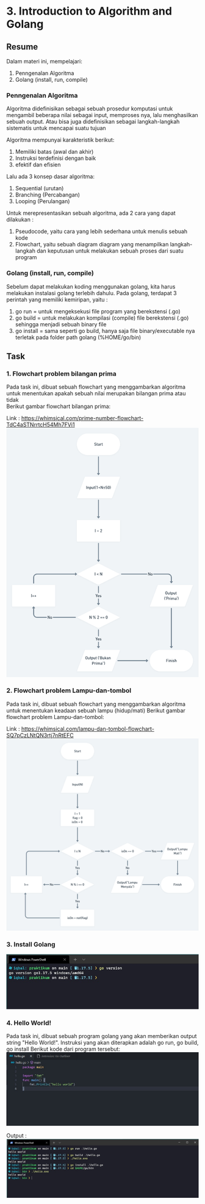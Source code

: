 # 3. Introduction to Algorithm and Golang

## Resume
Dalam materi ini, mempelajari:
1. Penngenalan Algoritma
2. Golang (install, run, compile)

### Penngenalan Algoritma
Algoritma didefinisikan sebagai sebuah prosedur komputasi untuk mengambil beberapa nilai sebagai input, memproses nya, lalu menghasilkan sebuah output. Atau bisa juga didefinisikan sebagai langkah-langkah sistematis untuk mencapai suatu tujuan  

Algoritma mempunyai karakteristik berikut:
1. Memiliki batas (awal dan akhir)
2. Instruksi terdefinisi dengan baik
3. efektif dan efisien

Lalu ada 3 konsep dasar algoritma:
1. Sequential (urutan)
2. Branching (Percabangan)
3. Looping (Perulangan)

Untuk merepresentasikan sebuah algoritma, ada 2 cara yang dapat dilakukan :  
1. Pseudocode, yaitu cara yang lebih sederhana untuk menulis sebuah kode
2. Flowchart, yaitu sebuah diagram diagram yang menampilkan langkah-langkah dan keputusan untuk melakukan sebuah proses dari suatu program

### Golang (install, run, compile)
Sebelum dapat melakukan koding menggunakan golang, kita harus melakukan instalasi golang terlebih dahulu. Pada golang, terdapat 3 perintah yang memiliki kemiripan, yaitu :
1. go run = untuk mengeksekusi file program yang berekstensi (.go)
2. go build = untuk melakukan kompilasi (compile) file berekstensi (.go) sehingga menjadi sebuah binary file
3. go install = sama seperti go build, hanya saja file binary/executable nya terletak pada folder path golang (%HOME/go/bin)

## Task
### 1. Flowchart problem bilangan prima
Pada task ini, dibuat sebuah flowchart yang menggambarkan algoritma untuk menentukan apakah sebuah nilai merupakan bilangan prima atau tidak  
Berikut gambar flowchart bilangan prima:  

Link : https://whimsical.com/prime-number-flowchart-TdC4aSTNrrtcH54Mh7FVi1  
![bilangan-prima](./screenshots/prime-number_flowchart.png)  

### 2. Flowchart problem Lampu-dan-tombol
Pada task ini, dibuat sebuah flowchart yang menggambarkan algoritma untuk menentukan keadaan sebuah lampu (hidup/mati) 
Berikut gambar flowchart problem Lampu-dan-tombol:

Link : https://whimsical.com/lampu-dan-tombol-flowchart-SQ7pCzLNtQN3rtj7nRtEFC
![lampu-dan-tombol](./screenshots/lampu-dan-tombol_flowchart.png)  

### 3. Install Golang  
![gp-install](./screenshots/go_install.jpg)  

### 4. Hello World!  
Pada task ini, dibuat sebuah program golang yang akan memberikan output string "Hello World!". Instruksi yang akan diterapkan adalah go run, go build, go install
Berikut kode dari program tersebut: 
![gp-run](./screenshots/go_vscode.jpg)  

Output :
![gp-hello](./screenshots/go_hello.jpg)  
